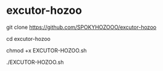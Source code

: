 # excutor-hozoo

git clone https://github.com/SPOKYHOZOOO/excutor-hozoo

cd excutor-hozoo

chmod +x EXCUTOR-HOZOO.sh

./EXCUTOR-HOZOO.sh
